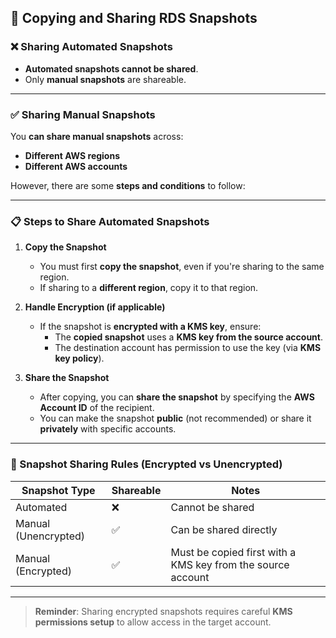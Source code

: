 ## 🔁 Copying and Sharing RDS Snapshots

### ❌ Sharing Automated Snapshots
- **Automated snapshots cannot be shared**.
- Only **manual snapshots** are shareable.

---

### ✅ Sharing Manual Snapshots

You **can share manual snapshots** across:
- **Different AWS regions**
- **Different AWS accounts**

However, there are some **steps and conditions** to follow:

---

### 📋 Steps to Share Automated Snapshots

1. **Copy the Snapshot**
   - You must first **copy the snapshot**, even if you're sharing to the same region.
   - If sharing to a **different region**, copy it to that region.

2. **Handle Encryption (if applicable)**
   - If the snapshot is **encrypted with a KMS key**, ensure:
     - The **copied snapshot** uses a **KMS key from the source account**.
     - The destination account has permission to use the key (via **KMS key policy**).

3. **Share the Snapshot**
   - After copying, you can **share the snapshot** by specifying the **AWS Account ID** of the recipient.
   - You can make the snapshot **public** (not recommended) or share it **privately** with specific accounts.

---

### 🔐 Snapshot Sharing Rules (Encrypted vs Unencrypted)

| Snapshot Type     | Shareable | Notes                                                                 |
|-------------------|-----------|-----------------------------------------------------------------------|
| Automated         | ❌        | Cannot be shared                                                      |
| Manual (Unencrypted) | ✅     | Can be shared directly                                                |
| Manual (Encrypted) | ✅       | Must be copied first with a KMS key from the source account           |

---

> **Reminder**: Sharing encrypted snapshots requires careful **KMS permissions setup** to allow access in the target account.
